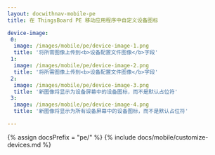 ```yaml
---
layout: docwithnav-mobile-pe
title: 在 ThingsBoard PE 移动应用程序中自定义设备图标

device-image:
 0:
  image: /images/mobile/pe/device-image-1.png
  title: '将所需图像上传到<b>设备配置文件图像</b>字段'
 1:
  image: /images/mobile/pe/device-image-2.png
  title: '将所需图像上传到<b>设备配置文件图像</b>字段'
 2:
  image: /images/mobile/pe/device-image-3.png
  title: '新图像将显示为设备屏幕中的设备图标，而不是默认占位符'
 3:
  image: /images/mobile/pe/device-image-4.png
  title: '新图像将显示为所有设备屏幕中的设备图标，而不是默认占位符'

---
```


{% assign docsPrefix = "pe/" %}
{% include docs/mobile/customize-devices.md %}